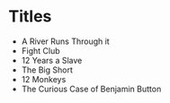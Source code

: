 
# Titles

- A River Runs Through it
- Fight Club
- 12 Years a Slave
- The Big Short
- 12 Monkeys
- The Curious Case of Benjamin Button
